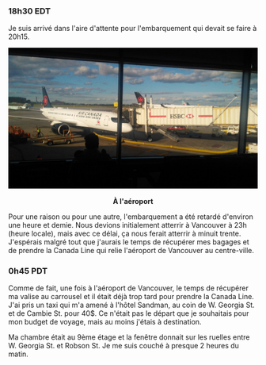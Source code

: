 ### 18h30 EDT
Je suis arrivé dans l'aire d'attente pour l'embarquement qui devait se faire à 20h15.

![À l'aéroport](/assets/2021/07/20210709_vancouver/yul.jpg)
<p align="center"><b>À l'aéroport</b></p>

Pour une raison ou pour une autre, l'embarquement a été retardé d'environ une heure et demie. Nous devions initialement atterrir à Vancouver à 23h (heure locale), mais avec ce délai, ça nous ferait atterrir à minuit trente. J'espérais malgré tout que j'aurais le temps de récupérer mes bagages et de prendre la Canada Line qui relie l'aéroport de Vancouver au centre-ville.

### 0h45 PDT
Comme de fait, une fois à l'aéroport de Vancouver, le temps de récupérer ma valise au carrousel et il était déjà trop tard pour prendre la Canada Line. J'ai pris un taxi qui m'a amené à l'hôtel Sandman, au coin de W. Georgia St. et de Cambie St. pour 40$. Ce n'était pas le départ que je souhaitais pour mon budget de voyage, mais au moins j'étais à destination.

Ma chambre était au 9ème étage et la fenêtre donnait sur les ruelles entre W. Georgia St. et Robson St. Je me suis couché à presque 2 heures du matin.
